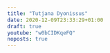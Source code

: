 ```yaml
---
title: "Tutjana Dyonissus"
date: 2020-12-09T23:33:29+01:00
draft: true
youtube: "w0bCIDKqeFQ"
noposts: true
---
```


